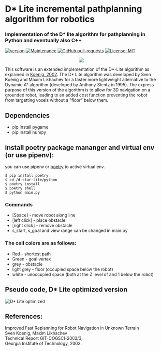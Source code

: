 # D* Lite incremental pathplanning algorithm for robotics
### Implementation of the D* lite algorithm for pathplanning in Python and eventually also C++
[![version](https://img.shields.io/badge/version-1.0.1-blue)](https://github.com/JaredRosenbaum/3D-Dstar-lite-pathplanner/releases/)
[![Maintenance](https://img.shields.io/badge/Maintained%3F-yes-green.svg)](https://github.com/JaredRosenbaum/3D-Dstar-lite-pathplanner/graphs/commit-activity)
[![GitHub pull-requests](https://img.shields.io/github/issues-pr/Sollimann/d-star-lite.svg)](https://github.com/JaredRosenbaum/3D-Dstar-lite-pathplanner/pulls)
[![License: MIT](https://img.shields.io/badge/License-MIT-yellow.svg)](https://opensource.org/licenses/MIT)


<p align="center">
  <img src="https://github.com/Sollimann/Dstar-lite-pathplanner/blob/master/docs/Dstar.gif">
</p>


This software is an extended implementation of the D*-Lite algorithm as explained in [Koenig, 2002](http://idm-lab.org/bib/abstracts/papers/aaai02b.pdf). The D* Lite algorithm was developed by Sven Koenig and Maxim Likhachev for a faster more lightweight alternative to the Dynamic A* algorithm (developed by Anthony Stentz in 1995). The express purpose of this version of the algorithm is to allow for 3D navigation on a grounded robot, leading to an added cost function preventing the robot from targetting voxels without a "floor" below them.

## Dependencies
* pip install pygame
* pip install numpy

## install poetry package mananger and virtual env (or use pipenv):
you can use pipenv or [poetry](https://www.pythoncheatsheet.org/blog/python-projects-with-poetry-and-vscode-part-1/) to active virtual env.
```
$ pip install poetry
$ cd /d-star-lite/python
$ poetry install
$ poetry shell
$ python main.py
```

### Commands
* [Space] - move robot along line
* [left click] - place obstacle
* [right click] - remove obstacle
* s_start, s_goal and view range can be changed in main.py

### The cell colors are as follows:
* Red - shortest path
* Green - goal vertex
* grey - obstacle
* light grey - floor (occupied space below the robot)
* white - unoccupied space (both at the Z level of and 1 below the robot)


## Pseudo code, D* Lite optimized version
![D* Lite optimized](docs/pseudocode.png)

## References:
Improved Fast Replanning for Robot Navigation in Unknown Terrain<br>
Sven Koenig, Maxim Likhachev<br>
Technical Report GIT-COGSCI-2002/3,<br>
Georgia Institute of Technology, 2002.

